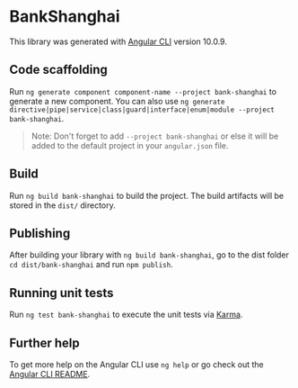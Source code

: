 # BankShanghai

This library was generated with [Angular CLI](https://github.com/angular/angular-cli) version 10.0.9.

## Code scaffolding

Run `ng generate component component-name --project bank-shanghai` to generate a new component. You can also use `ng generate directive|pipe|service|class|guard|interface|enum|module --project bank-shanghai`.
> Note: Don't forget to add `--project bank-shanghai` or else it will be added to the default project in your `angular.json` file. 

## Build

Run `ng build bank-shanghai` to build the project. The build artifacts will be stored in the `dist/` directory.

## Publishing

After building your library with `ng build bank-shanghai`, go to the dist folder `cd dist/bank-shanghai` and run `npm publish`.

## Running unit tests

Run `ng test bank-shanghai` to execute the unit tests via [Karma](https://karma-runner.github.io).

## Further help

To get more help on the Angular CLI use `ng help` or go check out the [Angular CLI README](https://github.com/angular/angular-cli/blob/master/README.md).
